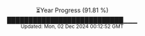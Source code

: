 <p align="center">
⏳Year Progress (91.81 %)<br>
███████████████████████████▁▁▁ <br>
<sub>Updated: Mon, 02 Dec 2024 00:12:52 GMT</sub>
</p>

